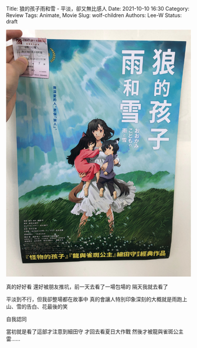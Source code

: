 Title: 狼的孩子雨和雪 - 平淡，卻又無比感人
Date: 2021-10-10 16:30
Category: Review
Tags: Animate, Movie
Slug: wolf-children
Authors: Lee-W
Status: draft

![wolf-childern](/images/post-images/2021-wolf-children/wolf-childern.jpeg)

真的好好看
還好被朋友推坑，前一天去看了一場包場的
隔天我就去看了

平淡到不行，但我卻整場都在故事中
真的會讓人特別印象深刻的大概就是雨跑上山、雪的告白、花最後的笑

自我認同


當初就是看了這部才注意到細田守
才回去看夏日大作戰
然後才被龍與雀斑公主雷......
